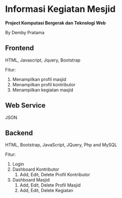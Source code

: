 # Informasi Kegiatan Mesjid
**Project Komputasi Bergerak dan Teknologi Web**

By Demby Pratama

## Frontend
HTML, Javascript, Jquery, Bootstrap

Fitur:
1. Menampilkan profil masjid
2. Menampilkan profil kontributor
3. Menampilkan kegiatan masjid

## Web Service
JSON

## Backend
HTML, Bootstrap, JavaScript, JQuery, Php and MySQL

Fitur:
1. Login
2. Dashboard Kontributor
   1. Add, Edit, Delete Profil Kontributor
3. Dashboard Masjid
   1. Add, Edit, Delete Profil Masjid
   2. Add, Edit, Delete Kegiatan
